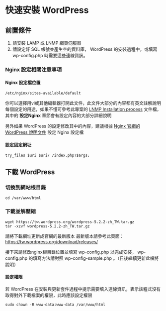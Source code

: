 #  快速安裝 WordPress

## 前置條件
 1. 請安裝 LAMP 或 LNMP 網頁伺服器
 2. 請設定好 SQL 帳號並產生空的資料庫， WordPress 的安裝過程中，或填寫  wp-config.php 時需要這些連線資訊。

### Nginx  設定相關注意事項

#### Nginx 設定檔位置    

    /etc/nginx/sites-available/default

你可以選擇用vi或其他編輯器打開此文件，此文件大部分的內容都有英文註解說明每個設定的用途，如果不懂可參考此專案的 [LNMP Installation process](https://github.com/toppy368/ubuntu-vps-doc/blob/master/LNMP%20Installation%20process.md) 文件檔，其中的 **設定Nginx** 章節會有設定內容的大部分詳細說明

另外如果 WordPress 的設定修改其中的內容，建議根據 [Nginx 官網的 WordPress 說明文件](https://www.nginx.com/resources/wiki/start/topics/recipes/wordpress/ )  設定 Nginx 設定檔

#### 設定固定網址
    try_files $uri $uri/ /index.php?$args;

## 下載 WordPress  

###  切換到網站根目錄
    cd /var/www/html

### 下載並解壓縮

    wget https://tw.wordpress.org/wordpress-5.2.2-zh_TW.tar.gz  
    tar -xzvf wordpress-5.2.2-zh_TW.tar.gz  

請將下載網址更新成官網的最新版本
最新版本請參考此頁面：https://tw.wordpress.org/download/releases/  

接下來請修改nginx根目錄位置並填寫 wp-config.php 以完成安裝， wp-config.php 的填寫方法請對照 wp-config-sample.php 。（日後繼續更新此檔將說明）


#### 設定權限

若 WordPress 在安裝與更新套件過程中提示需要填入連線資訊，表示該程式沒有取得對外下載檔案的權限，此時應該設定權限

    sudo chown -R www-data:www-data /var/www/html

